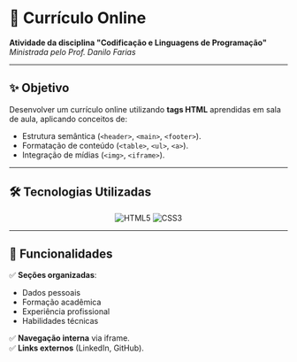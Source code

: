 # 📄 Currículo Online  

**Atividade da disciplina "Codificação e Linguagens de Programação"**  
*Ministrada pelo Prof. Danilo Farias*  

---

## ✨ Objetivo  
Desenvolver um currículo online utilizando **tags HTML** aprendidas em sala de aula, aplicando conceitos de:  
- Estrutura semântica (`<header>`, `<main>`, `<footer>`).  
- Formatação de conteúdo (`<table>`, `<ul>`, `<a>`).  
- Integração de mídias (`<img>`, `<iframe>`).  

---

## 🛠️ Tecnologias Utilizadas  
<div align="center">  
  <img src="https://img.shields.io/badge/HTML5-E34F26?style=for-the-badge&logo=html5&logoColor=white" alt="HTML5">  
  <img src="https://img.shields.io/badge/CSS3-1572B6?style=for-the-badge&logo=css3&logoColor=white" alt="CSS3">  
</div>  

---

## 🎯 Funcionalidades  
✅ **Seções organizadas**:  
- Dados pessoais  
- Formação acadêmica  
- Experiência profissional  
- Habilidades técnicas  

✅ **Navegação interna** via iframe.  
✅ **Links externos** (LinkedIn, GitHub).  



